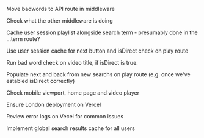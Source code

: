 Move badwords to API route in middleware

Check what the other middleware is doing

Cache user session playlist alongside search term - presumably done in the ...term route?

Use user session cache for next button and isDirect check on play route

Run bad word check on video title, if isDirect is true.

Populate next and back from new searchs on play route (e.g. once we've establed isDirect correctly)

Check mobile viewport, home page and video player

Ensure London deployment on Vercel

Review error logs on Vecel for common issues

Implement global search results cache for all users
